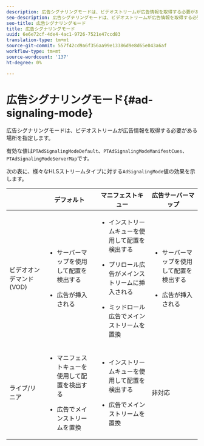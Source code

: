 ```yaml
---
description: 広告シグナリングモードは、ビデオストリームが広告情報を取得する必要がある場所を指定します。
seo-description: 広告シグナリングモードは、ビデオストリームが広告情報を取得する必要がある場所を指定します。
seo-title: 広告シグナリングモード
title: 広告シグナリングモード
uuid: 6e6e72cf-4de4-4ac1-9726-7521e47ccd83
translation-type: tm+mt
source-git-commit: 557f42cd9a6f356aa99e13386d9e8d65e043a6af
workflow-type: tm+mt
source-wordcount: '137'
ht-degree: 0%

---
```



# 広告シグナリングモード{#ad-signaling-mode}

広告シグナリングモードは、ビデオストリームが広告情報を取得する必要がある場所を指定します。

有効な値は`PTAdSignalingModeDefault`、`PTAdSignalingModeManifestCues`、`PTAdSignalingModeServerMap`です。

次の表に、様々なHLSストリームタイプに対する`AdSignalingMode`値の効果を示します。

<table frame="all" colsep="1" rowsep="1" id="table_AdSignalingMode"> 
 <thead> 
  <tr rowsep="1"> 
   <th colname="1" class="entry"> </th> 
   <th colname="2" class="entry"><b>デフォルト</b></th> 
   <th colname="3" class="entry"><b>マニフェストキュー</b></th> 
   <th colname="4" class="entry"><b>広告サーバーマップ</b></th> 
  </tr> 
 </thead>
 <tbody> 
  <tr rowsep="1"> 
   <td colname="1"> ビデオオンデマンド(VOD) </td> 
   <td colname="2"> 
    <ul id="ul_E79DA79107364D0D8B46A1859CA75B5C"> 
     <li id="li_B259ED87743F463095071F58DC840E39"> <p>サーバーマップを使用して配置を検出する </p> </li> 
     <li id="li_8957E4151466467BA6C954E5010E34EA"> <p>広告が挿入される </p> </li> 
    </ul> </td> 
   <td colname="3"> 
    <ul id="ul_D462C76717D94DE09915BDF6E9B3FB68"> 
     <li id="li_FB46108F4AD9457D99D2618ABEF7DBD1"> <p>インストリームキューを使用して配置を検出する </p> </li> 
     <li id="li_C3F7FBB98F524CEF97D17318C292E9EA"> <p>プリロール広告がメインストリームに挿入される </p> </li> 
     <li id="li_A56E1545F84840DFA6D065DA60E98C31"> <p>ミッドロール広告でメインストリームを置換 </p> </li> 
    </ul> </td> 
   <td colname="4"> 
    <ul id="ul_F10192B1B6F745CBB0D4C1A6D52A57B4"> 
     <li id="li_2ADACF71FA5F4A08A00A3399F5593420"> <p>サーバーマップを使用して配置を検出する </p> </li> 
     <li id="li_1201085B9C554A4BBD471E7EB2E363AC"> <p>広告が挿入される </p> </li> 
    </ul> </td> 
  </tr> 
  <tr rowsep="0"> 
   <td colname="1"> ライブ/リニア </td> 
   <td colname="2"> 
    <ul id="ul_82AAC9EE056F49E999F809536A96C2F8"> 
     <li id="li_73BAD2BAA95F4592808B77F8DA436237"> <p>マニフェストキューを使用して配置を検出する </p> </li> 
     <li id="li_A97B6F61078D4149A984B2412021E103"> <p>広告でメインストリームを置換 </p> </li> 
    </ul> </td> 
   <td colname="3"> 
    <ul id="ul_CAED2D4F46334D76AE025482881BF843"> 
     <li id="li_A8023845A037482DBFDEF7EF247FECFD"> <p>インストリームキューを使用して配置を検出する </p> </li> 
     <li id="li_62A3CDAD249344EB89043B2AE0F4D7FF"> <p>広告でメインストリームを置換 </p> </li> 
    </ul> </td> 
   <td colname="4"> 非対応 </td> 
  </tr> 
 </tbody> 
</table>